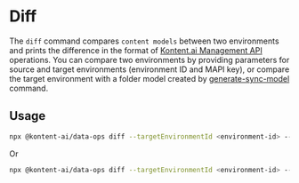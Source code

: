 # Diff
The `diff` command compares `content models` between two environments and prints the difference in the format of [Kontent.ai Management API](https://kontent.ai/learn/docs/apis/openapi/management-api-v2/) operations. You can compare two environments by providing parameters for source and target environments (environment ID and MAPI key), or compare the target environment with a folder model created by [generate-sync-model](#generate-sync-model) command.

## Usage

```bash
npx @kontent-ai/data-ops diff --targetEnvironmentId <environment-id> --targetApiKey <Management-API-key> --sourceEnvironmentId <source-environment-id> --sourceApiKey <-Management-API-key>
```

Or

```bash
npx @kontent-ai/data-ops diff --targetEnvironmentId <environment-id> --targetApiKey <Management-API-key> --folderName <content-model-folder>
```